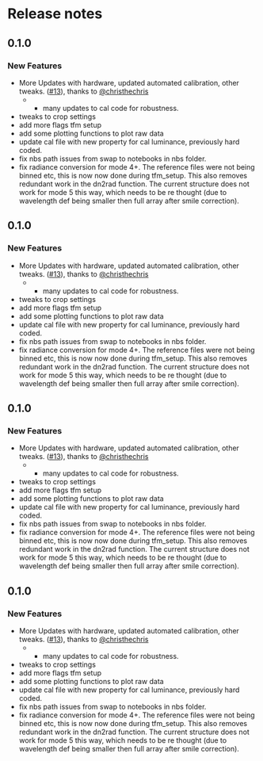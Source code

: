 # Release notes

<!-- do not remove -->

## 0.1.0

### New Features

- More Updates with hardware, updated automated calibration, other tweaks. ([#13](https://github.com/openhsi/openhsi/pull/13)), thanks to [@christhechris](https://github.com/christhechris)
  - - many updates to cal code for robustness.
- tweaks to crop settings
- add more flags tfm setup
- add some plotting functions to plot raw data
- update cal file with new property for cal luminance, previously hard coded.
- fix nbs path issues from swap to notebooks in nbs folder.
- fix radiance conversion for mode 4+. The reference files were not being binned etc, this is now now done during tfm_setup. This also removes redundant work in the dn2rad function. The current structure does not work for mode 5 this way, which needs to be re thought (due to wavelength def being smaller then full array after smile correction).



## 0.1.0

### New Features

- More Updates with hardware, updated automated calibration, other tweaks. ([#13](https://github.com/openhsi/openhsi/pull/13)), thanks to [@christhechris](https://github.com/christhechris)
  - - many updates to cal code for robustness.
- tweaks to crop settings
- add more flags tfm setup
- add some plotting functions to plot raw data
- update cal file with new property for cal luminance, previously hard coded.
- fix nbs path issues from swap to notebooks in nbs folder.
- fix radiance conversion for mode 4+. The reference files were not being binned etc, this is now now done during tfm_setup. This also removes redundant work in the dn2rad function. The current structure does not work for mode 5 this way, which needs to be re thought (due to wavelength def being smaller then full array after smile correction).



## 0.1.0

### New Features

- More Updates with hardware, updated automated calibration, other tweaks. ([#13](https://github.com/openhsi/openhsi/pull/13)), thanks to [@christhechris](https://github.com/christhechris)
  - - many updates to cal code for robustness.
- tweaks to crop settings
- add more flags tfm setup
- add some plotting functions to plot raw data
- update cal file with new property for cal luminance, previously hard coded.
- fix nbs path issues from swap to notebooks in nbs folder.
- fix radiance conversion for mode 4+. The reference files were not being binned etc, this is now now done during tfm_setup. This also removes redundant work in the dn2rad function. The current structure does not work for mode 5 this way, which needs to be re thought (due to wavelength def being smaller then full array after smile correction).



## 0.1.0

### New Features

- More Updates with hardware, updated automated calibration, other tweaks. ([#13](https://github.com/openhsi/openhsi/pull/13)), thanks to [@christhechris](https://github.com/christhechris)
  - - many updates to cal code for robustness.
- tweaks to crop settings
- add more flags tfm setup
- add some plotting functions to plot raw data
- update cal file with new property for cal luminance, previously hard coded.
- fix nbs path issues from swap to notebooks in nbs folder.
- fix radiance conversion for mode 4+. The reference files were not being binned etc, this is now now done during tfm_setup. This also removes redundant work in the dn2rad function. The current structure does not work for mode 5 this way, which needs to be re thought (due to wavelength def being smaller then full array after smile correction).


